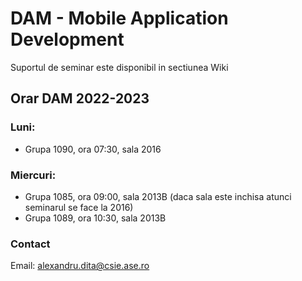 # DAM - Mobile Application Development 

Suportul de seminar este disponibil in sectiunea Wiki

## Orar DAM 2022-2023

### Luni:
* Grupa 1090, ora 07:30, sala 2016

### Miercuri:
* Grupa 1085, ora 09:00, sala 2013B (daca sala este inchisa atunci seminarul se face la 2016)
* Grupa 1089, ora 10:30, sala 2013B

### Contact 
Email: alexandru.dita@csie.ase.ro
